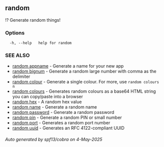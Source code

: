 ## random

⁉️ Generate random things!

### Options

```
  -h, --help   help for random
```

### SEE ALSO

* [random appname](random_appname.md)	 - Generate a name for your new app
* [random bignum](random_bignum.md)	 - Generate a random large number with comma as the delimiter
* [random colour](random_colour.md)	 - Generate a single colour. For more, use `random colours n`
* [random colours](random_colours.md)	 - Generates random colours as a base64 HTML string you can copy/paste into a browser
* [random hex](random_hex.md)	 - A random hex value
* [random name](random_name.md)	 - Generate a random name
* [random password](random_password.md)	 - Generate a random password
* [random pin](random_pin.md)	 - Generate a random PIN or small number
* [random port](random_port.md)	 - Generates a random port number
* [random uuid](random_uuid.md)	 - Generates an RFC 4122-compliant UUID

###### Auto generated by spf13/cobra on 4-May-2025
